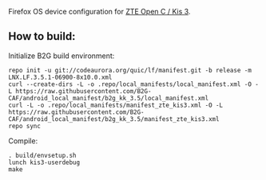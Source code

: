 Firefox OS device configuration for [ZTE Open C / Kis 3](http://www.modaco.com/topic/373261-Firefox-OS/).

How to build:
-------------

Initialize B2G build environment:

    repo init -u git://codeaurora.org/quic/lf/manifest.git -b release -m LNX.LF.3.5.1-06900-8x10.0.xml
    curl --create-dirs -L -o .repo/local_manifests/local_manifest.xml -O -L https://raw.githubusercontent.com/B2G-CAF/android_local_manifest/b2g_kk_3.5/local_manifest.xml
    curl -L -o .repo/local_manifests/manifest_zte_kis3.xml -O -L https://raw.githubusercontent.com/B2G-CAF/android_local_manifest/b2g_kk_3.5/manifest_zte_kis3.xml
    repo sync

Compile:

    . build/envsetup.sh
    lunch kis3-userdebug
    make
